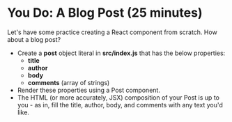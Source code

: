 # You Do: A Blog Post (25 minutes) #

Let's have some practice creating a React component from scratch. How about a blog post?

- Create a __post__ object literal in __src/index.js__ that has the below properties:
  - __title__
  - __author__
  - __body__
  - __comments__ (array of strings)
- Render these properties using a Post component.
- The HTML (or more accurately, JSX) composition of your Post is up to you - as in, fill the title, author, body, and comments with any text you'd like.
